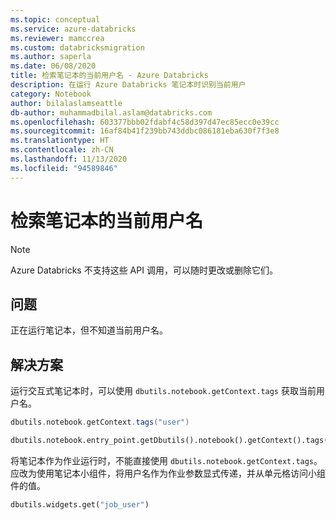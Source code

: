 ```yaml
---
ms.topic: conceptual
ms.service: azure-databricks
ms.reviewer: mamccrea
ms.custom: databricksmigration
ms.author: saperla
ms.date: 06/08/2020
title: 检索笔记本的当前用户名 - Azure Databricks
description: 在运行 Azure Databricks 笔记本时识别当前用户
category: Notebook
author: bilalaslamseattle
db-author: muhammadbilal.aslam@databricks.com
ms.openlocfilehash: 603377bbb02fdabf4c58d397d47ec85ecc0e39cc
ms.sourcegitcommit: 16af84b41f239bb743ddbc086181eba630f7f3e8
ms.translationtype: HT
ms.contentlocale: zh-CN
ms.lasthandoff: 11/13/2020
ms.locfileid: "94589846"
---
```

# <a name="retrieve-the-current-username-for-the-notebook"></a>检索笔记本的当前用户名

> [!NOTE]
>
> Azure Databricks 不支持这些 API 调用，可以随时更改或删除它们。

## <a name="problem"></a>问题

正在运行笔记本，但不知道当前用户名。

## <a name="solution"></a>解决方案

运行交互式笔记本时，可以使用 `dbutils.notebook.getContext.tags` 获取当前用户名。

```scala
dbutils.notebook.getContext.tags("user")
```

```python
dbutils.notebook.entry_point.getDbutils().notebook().getContext().tags().apply('user')
```

将笔记本作为作业运行时，不能直接使用 `dbutils.notebook.getContext.tags`。 应改为使用笔记本小组件，将用户名作为作业参数显式传递，并从单元格访问小组件的值。

```python
dbutils.widgets.get("job_user")
```